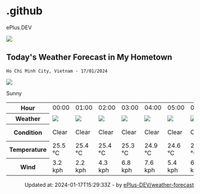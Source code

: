 # .github
ePlus.DEV

![](https://komarev.com/ghpvc/?username=ePlus-DEV&style=for-the-badge)

## Today's Weather Forecast in My Hometown



`Ho Chi Minh City, Vietnam - 17/01/2024`

<img src="https://cdn.weatherapi.com/weather/64x64/day/113.png" />

Sunny


<table>
    <tr>
        <th>Hour</th>
        <td>00:00</td><td>01:00</td><td>02:00</td><td>03:00</td><td>04:00</td><td>05:00</td><td>06:00</td><td>07:00</td><td>08:00</td><td>09:00</td><td>10:00</td><td>11:00</td><td>12:00</td><td>13:00</td><td>14:00</td><td>15:00</td><td>16:00</td><td>17:00</td><td>18:00</td><td>19:00</td><td>20:00</td><td>21:00</td><td>22:00</td><td>23:00</td>
    </tr>
    <tr>
        <th>Weather</th>
        <td><img src="https://cdn.weatherapi.com/weather/64x64/night/113.png"></img></td><td><img src="https://cdn.weatherapi.com/weather/64x64/night/113.png"></img></td><td><img src="https://cdn.weatherapi.com/weather/64x64/night/113.png"></img></td><td><img src="https://cdn.weatherapi.com/weather/64x64/night/113.png"></img></td><td><img src="https://cdn.weatherapi.com/weather/64x64/night/113.png"></img></td><td><img src="https://cdn.weatherapi.com/weather/64x64/night/113.png"></img></td><td><img src="https://cdn.weatherapi.com/weather/64x64/night/113.png"></img></td><td><img src="https://cdn.weatherapi.com/weather/64x64/day/113.png"></img></td><td><img src="https://cdn.weatherapi.com/weather/64x64/day/113.png"></img></td><td><img src="https://cdn.weatherapi.com/weather/64x64/day/113.png"></img></td><td><img src="https://cdn.weatherapi.com/weather/64x64/day/113.png"></img></td><td><img src="https://cdn.weatherapi.com/weather/64x64/day/113.png"></img></td><td><img src="https://cdn.weatherapi.com/weather/64x64/day/113.png"></img></td><td><img src="https://cdn.weatherapi.com/weather/64x64/day/113.png"></img></td><td><img src="https://cdn.weatherapi.com/weather/64x64/day/116.png"></img></td><td><img src="https://cdn.weatherapi.com/weather/64x64/day/116.png"></img></td><td><img src="https://cdn.weatherapi.com/weather/64x64/day/116.png"></img></td><td><img src="https://cdn.weatherapi.com/weather/64x64/day/116.png"></img></td><td><img src="https://cdn.weatherapi.com/weather/64x64/night/113.png"></img></td><td><img src="https://cdn.weatherapi.com/weather/64x64/night/113.png"></img></td><td><img src="https://cdn.weatherapi.com/weather/64x64/night/113.png"></img></td><td><img src="https://cdn.weatherapi.com/weather/64x64/night/113.png"></img></td><td><img src="https://cdn.weatherapi.com/weather/64x64/night/116.png"></img></td><td><img src="https://cdn.weatherapi.com/weather/64x64/night/113.png"></img></td>
    </tr>
    <tr>
        <th>Condition</th>
        <td width="200px">Clear</td><td width="200px">Clear</td><td width="200px">Clear</td><td width="200px">Clear</td><td width="200px">Clear</td><td width="200px">Clear</td><td width="200px">Clear</td><td width="200px">Sunny</td><td width="200px">Sunny</td><td width="200px">Sunny</td><td width="200px">Sunny</td><td width="200px">Sunny</td><td width="200px">Sunny</td><td width="200px">Sunny</td><td width="200px">Partly cloudy</td><td width="200px">Partly cloudy</td><td width="200px">Partly cloudy</td><td width="200px">Partly cloudy</td><td width="200px">Clear</td><td width="200px">Clear</td><td width="200px">Clear</td><td width="200px">Clear</td><td width="200px">Partly cloudy</td><td width="200px">Clear</td>
    </tr>
    <tr>
        <th>Temperature</th>
        <td>25.5 °C</td><td>25.4 °C</td><td>25.4 °C</td><td>25.3 °C</td><td>24.9 °C</td><td>24.6 °C</td><td>24.5 °C</td><td>24.9 °C</td><td>26.6 °C</td><td>28.9 °C</td><td>31.1 °C</td><td>33.1 °C</td><td>34.5 °C</td><td>35.2 °C</td><td>35.6 °C</td><td>35 °C</td><td>33.5 °C</td><td>31.4 °C</td><td>29.2 °C</td><td>28 °C</td><td>27.5 °C</td><td>27.2 °C</td><td>29 °C</td><td>26.5 °C</td>
    </tr>
    <tr>
        <th>Wind</th>
        <td>3.2 kph</td><td>2.2 kph</td><td>4.3 kph</td><td>6.8 kph</td><td>7.6 kph</td><td>5.4 kph</td><td>6.1 kph</td><td>6.1 kph</td><td>6.8 kph</td><td>5 kph</td><td>3.2 kph</td><td>2.2 kph</td><td>0.4 kph</td><td>1.4 kph</td><td>2.9 kph</td><td>9 kph</td><td>16.2 kph</td><td>18.7 kph</td><td>19.8 kph</td><td>19.8 kph</td><td>18.7 kph</td><td>16.2 kph</td><td>3.6 kph</td><td>12.6 kph</td>
    </tr>
</table>


<div align="right">
    Updated at: 2024-01-17T15:29:33Z - by <a target="_blank"
        href="https://github.com/ePlus-DEV/weather-forecast">ePlus-DEV/weather-forecast</a>
</div>

